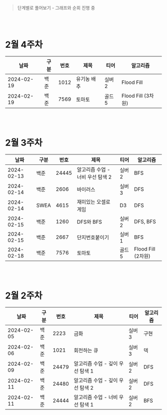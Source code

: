 > 단계별로 풀어보기 - 그래프와 순회 진행 중

<br>
<br>

# 2월 4주차
|날짜|구분|번호|제목|티어|알고리즘|
|---|---|---|---|---|---|
|2024-02-19|백준|1012|유기농 배추|실버2|Flood Fill|
|2024-02-19|백준|7569|토마토|골드5|Flood Fill (3차원)|

<br>
<br>

# 2월 3주차
|날짜|구분|번호|제목|티어|알고리즘|
|---|---|---|---|---|---|
|2024-02-13|백준|24445|알고리즘 수업 - 너비 우선 탐색 2|실버2|BFS|
|2024-02-14|백준|2606|바이러스|실버3|DFS|
|2024-02-14|SWEA|4615|재미있는 오셀로 게임|D3|DFS|
|2024-02-15|백준|1260|DFS와 BFS|실버2|DFS, BFS|
|2024-02-15|백준|2667|단지번호붙이기|실버1|BFS|
|2024-02-18|백준|7576|토마토|골드5|Flood Fill (2차원)|

<br>
<br>

# 2월 2주차
|날짜|구분|번호|제목|티어|알고리즘|
|---|---|---|---|---|---|
|2024-02-05|백준|2223|금화|실버3|구현|
|2024-02-06|백준|1021|회전하는 큐|실버3|덱|
|2024-02-09|백준|24479|알고리즘 수업 - 깊이 우선 탐색 1|실버2|DFS|
|2024-02-11|백준|24480|알고리즘 수업 - 깊이 우선 탐색 2|실버2|DFS|
|2024-02-11|백준|24444|알고리즘 수업 - 너비 우선 탐색 1|실버2|BFS|




